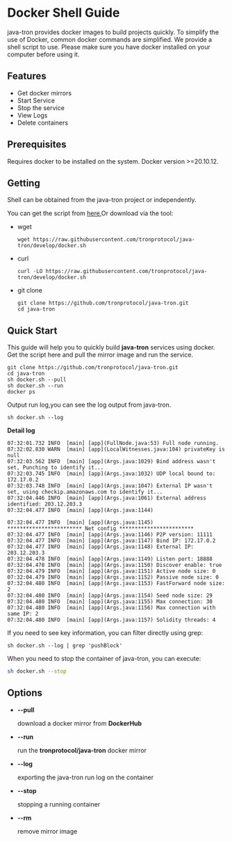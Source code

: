 # Docker Shell Guide

java-tron provides docker images to build projects quickly. To simplify the use of Docker, common docker commands are simplified. We provide a shell script to use. Please make sure you have docker installed on your computer before using it.



## Features

* Get docker mirrors
* Start Service
* Stop the service
* View Logs
* Delete containers



## Prerequisites

Requires docker to be installed on the system. Docker version >=20.10.12.



## Getting

Shell can be obtained from the java-tron project or independently.

You can get the script from [here](https://github.com/tronprotocol/java-tron/docker.sh),Or download via the tool:

* wget

  ```shell
  wget https://raw.githubusercontent.com/tronprotocol/java-tron/develop/docker.sh
  ```

* curl

  ```shell
  curl -LO https://raw.githubusercontent.com/tronprotocol/java-tron/develop/docker.sh
  ```

* git clone

  ```shell
  git clone https://github.com/tronprotocol/java-tron.git
  cd java-tron
  ```
  
  

## Quick Start

This guide will help you to quickly build **java-tron** services using docker.
Get the script here and pull the mirror image and run the service.

```shell
git clone https://github.com/tronprotocol/java-tron.git
cd java-tron
sh docker.sh --pull
sh docker.sh --run
docker ps 
```

Output run log,you can see the log output from java-tron.

```shell
sh docker.sh --log
```

**Detail log**

```
07:32:01.732 INFO  [main] [app](FullNode.java:53) Full node running.
07:32:02.830 WARN  [main] [app](LocalWitnesses.java:104) privateKey is null
07:32:03.562 INFO  [main] [app](Args.java:1029) Bind address wasn't set, Punching to identify it...
07:32:03.745 INFO  [main] [app](Args.java:1032) UDP local bound to: 172.17.0.2
07:32:03.748 INFO  [main] [app](Args.java:1047) External IP wasn't set, using checkip.amazonaws.com to identify it...
07:32:04.446 INFO  [main] [app](Args.java:1061) External address identified: 203.12.203.3
07:32:04.477 INFO  [main] [app](Args.java:1144)

07:32:04.477 INFO  [main] [app](Args.java:1145) ************************ Net config ************************
07:32:04.477 INFO  [main] [app](Args.java:1146) P2P version: 11111
07:32:04.477 INFO  [main] [app](Args.java:1147) Bind IP: 172.17.0.2
07:32:04.477 INFO  [main] [app](Args.java:1148) External IP: 203.12.203.3
07:32:04.478 INFO  [main] [app](Args.java:1149) Listen port: 18888
07:32:04.478 INFO  [main] [app](Args.java:1150) Discover enable: true
07:32:04.479 INFO  [main] [app](Args.java:1151) Active node size: 0
07:32:04.479 INFO  [main] [app](Args.java:1152) Passive node size: 0
07:32:04.480 INFO  [main] [app](Args.java:1153) FastForward node size: 2
07:32:04.480 INFO  [main] [app](Args.java:1154) Seed node size: 29
07:32:04.480 INFO  [main] [app](Args.java:1155) Max connection: 30
07:32:04.480 INFO  [main] [app](Args.java:1156) Max connection with same IP: 2
07:32:04.480 INFO  [main] [app](Args.java:1157) Solidity threads: 4
```

If you need to see key information, you can filter directly using grep:

```shell
sh docker.sh --log | grep 'pushBlock'
```

When you need to stop the container of java-tron, you can execute: 

```sh
sh docker.sh --stop
```



## Options

* **--pull**  

  download a docker mirror from **DockerHub**

* **--run**  

  run the **tronprotocol/java-tron** docker mirror

* **--log**  

  exporting the java-tron run log on the container

* **--stop**  
  
  stopping a running container
  
* **--rm**

  remove mirror image

